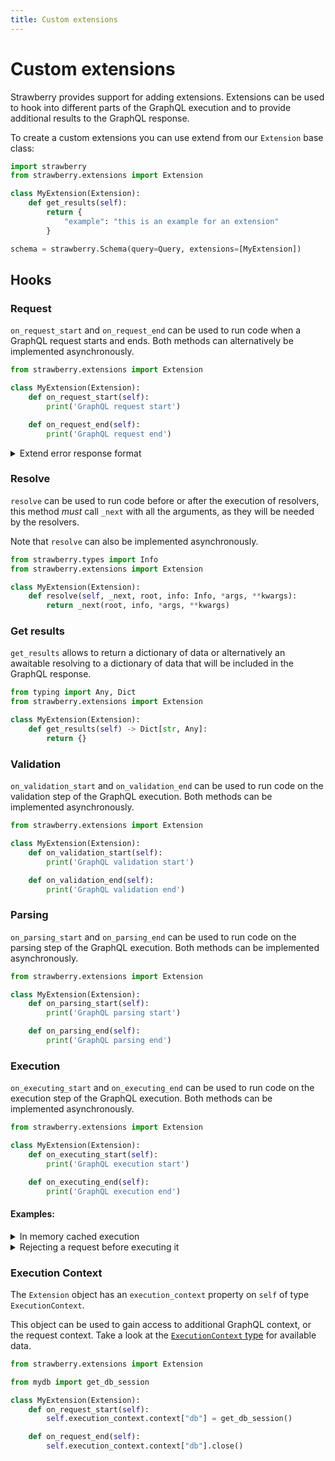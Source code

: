 ```yaml
---
title: Custom extensions
---
```


# Custom extensions

Strawberry provides support for adding extensions. Extensions can be used to
hook into different parts of the GraphQL execution and to provide additional
results to the GraphQL response.

To create a custom extensions you can use extend from our `Extension` base
class:

```python
import strawberry
from strawberry.extensions import Extension

class MyExtension(Extension):
    def get_results(self):
        return {
            "example": "this is an example for an extension"
        }

schema = strawberry.Schema(query=Query, extensions=[MyExtension])
```

## Hooks

### Request

`on_request_start` and `on_request_end` can be used to run code when a GraphQL request
starts and ends. Both methods can alternatively be implemented asynchronously.

```python
from strawberry.extensions import Extension

class MyExtension(Extension):
    def on_request_start(self):
        print('GraphQL request start')

    def on_request_end(self):
        print('GraphQL request end')
```

<details>
  <summary>Extend error response format</summary>

```python
class ExtendErrorFormat(Extension):
    def on_request_end(self):
        result = self.execution_context.result
        if getattr(result, "errors", None):
            result.errors = [
                StrawberryGraphQLError(
                    extensions={"additional_key": "additional_value"},
                    nodes=error.nodes,
                    source=error.source,
                    positions=error.positions,
                    path=error.path,
                    original_error=error.original_error,
                    message=error.message,
                )
                for error in result.errors
            ]


@strawberry.type
class Query:
    @strawberry.field
    def ping(self) -> str:
        raise Exception("This error occurred while querying the ping field")


schema = strawberry.Schema(query=Query, extensions=[ExtendErrorFormat])
```

</details>

### Resolve

`resolve` can be used to run code before or after the execution of resolvers, this
method _must_ call `_next` with all the arguments, as they will be needed by the
resolvers.

Note that `resolve` can also be implemented asynchronously.

```python
from strawberry.types import Info
from strawberry.extensions import Extension

class MyExtension(Extension):
    def resolve(self, _next, root, info: Info, *args, **kwargs):
        return _next(root, info, *args, **kwargs)
```

### Get results

`get_results` allows to return a dictionary of data or alternatively an awaitable
resolving to a dictionary of data that will be included in the GraphQL response.

```python
from typing import Any, Dict
from strawberry.extensions import Extension

class MyExtension(Extension):
    def get_results(self) -> Dict[str, Any]:
        return {}
```

### Validation

`on_validation_start` and `on_validation_end` can be used to run code on the validation
step of the GraphQL execution. Both methods can be implemented asynchronously.

```python
from strawberry.extensions import Extension

class MyExtension(Extension):
    def on_validation_start(self):
        print('GraphQL validation start')

    def on_validation_end(self):
        print('GraphQL validation end')
```

### Parsing

`on_parsing_start` and `on_parsing_end` can be used to run code on the parsing step of
the GraphQL execution. Both methods can be implemented asynchronously.

```python
from strawberry.extensions import Extension

class MyExtension(Extension):
    def on_parsing_start(self):
        print('GraphQL parsing start')

    def on_parsing_end(self):
        print('GraphQL parsing end')
```

### Execution

`on_executing_start` and `on_executing_end` can be used to run code on the execution step of
the GraphQL execution. Both methods can be implemented asynchronously.

```python
from strawberry.extensions import Extension

class MyExtension(Extension):
    def on_executing_start(self):
        print('GraphQL execution start')

    def on_executing_end(self):
        print('GraphQL execution end')
```

#### Examples:

<details>
  <summary>In memory cached execution</summary>

```python
import json
import strawberry
from strawberry.extensions import Extension

# Use an actual cache in production so that this doesn't grow unbounded
response_cache = {}

class ExecutionCache(Extension):
    def on_executing_start(self):
        # Check if we've come across this query before
        execution_context = self.execution_context
        self.cache_key = (
            f"{execution_context.query}:{json.dumps(execution_context.variables)}"
        )
        if self.cache_key in response_cache:
            self.execution_context.result = response_cache[self.cache_key]

    def on_executing_end(self):
        execution_context = self.execution_context
        if self.cache_key not in response_cache:
            response_cache[self.cache_key] = execution_context.result


schema = strawberry.Schema(
    Query,
    extensions=[
        ExecutionCache,
    ]
)
```

</details>

<details>
  <summary>Rejecting a request before executing it</summary>

```python
import strawberry
from strawberry.extensions import Extension

class RejectSomeQueries(Extension):
    def on_executing_start(self):
        # Reject all operations called "RejectMe"
        execution_context = self.execution_context
        if execution_context.operation_name == "RejectMe":
            self.execution_context.result = GraphQLExecutionResult(
                data=None,
                errors=[GraphQLError("Well you asked for it")],
            )


schema = strawberry.Schema(
    Query,
    extensions=[
        RejectSomeQueries,
    ]
)
```

</details>

### Execution Context

The `Extension` object has an `execution_context` property on `self` of type
`ExecutionContext`.

This object can be used to gain access to additional GraphQL context, or the request
context. Take a look at the [`ExecutionContext` type](https://github.com/strawberry-graphql/strawberry/blob/main/strawberry/types/execution.py)
for available data.

```python
from strawberry.extensions import Extension

from mydb import get_db_session

class MyExtension(Extension):
    def on_request_start(self):
        self.execution_context.context["db"] = get_db_session()

    def on_request_end(self):
        self.execution_context.context["db"].close()
```
